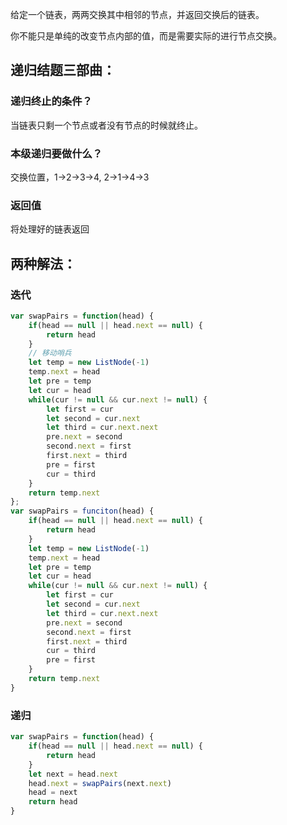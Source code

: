 给定一个链表，两两交换其中相邻的节点，并返回交换后的链表。

你不能只是单纯的改变节点内部的值，而是需要实际的进行节点交换。

## 递归结题三部曲：
### 递归终止的条件？
当链表只剩一个节点或者没有节点的时候就终止。
### 本级递归要做什么？
交换位置，1->2->3->4, 2->1->4->3
### 返回值
将处理好的链表返回

## 两种解法：
### 迭代
```js
var swapPairs = function(head) {
    if(head == null || head.next == null) {
        return head
    }
    // 移动哨兵
    let temp = new ListNode(-1)
    temp.next = head
    let pre = temp
    let cur = head
    while(cur != null && cur.next != null) {
        let first = cur
        let second = cur.next
        let third = cur.next.next
        pre.next = second
        second.next = first
        first.next = third
        pre = first
        cur = third
    }
    return temp.next
};
var swapPairs = funciton(head) {
    if(head == null || head.next == null) {
        return head
    }
    let temp = new ListNode(-1)
    temp.next = head
    let pre = temp
    let cur = head
    while(cur != null && cur.next != null) {
        let first = cur
        let second = cur.next
        let third = cur.next.next
        pre.next = second
        second.next = first
        first.next = third
        cur = third
        pre = first
    }
    return temp.next
}
```
### 递归

```js
var swapPairs = function(head) {
    if(head == null || head.next == null) {
        return head
    }
    let next = head.next
    head.next = swapPairs(next.next)
    head = next
    return head
}
```
